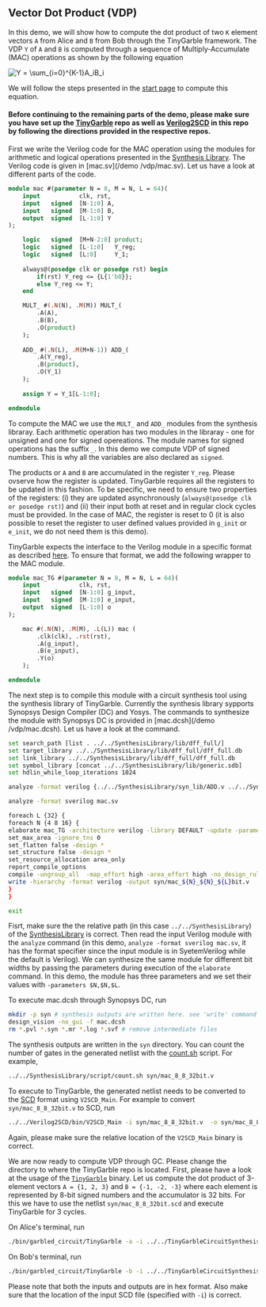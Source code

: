 ## Vector Dot Product (VDP)

In this demo, we will show how to compute the dot product of two `K` element vectors `A` from Alice and `B` from Bob through the TinyGarble framework.
The VDP `Y` of `A` and `B` is computed through a sequence of Multiply-Accumulate (MAC) operations as shown by the following equation

![Y = \sum_{i=0}^{K-1}A_iB_i](https://render.githubusercontent.com/render/math?math=Y%20%3D%20%5Csum_%7Bi%3D0%7D%5E%7BK-1%7DA_iB_i)

We will follow the steps presented in the [start page](/README.md) to compute this equation. 

#### Before continuing to the remaining parts of the demo, please make sure you have set up the [TinyGarble](https://github.com/esonghori/TinyGarble) repo as well as [Verilog2SCD](/Verilog2SCD) in this repo by following the directions provided in the respective repos. 

First we write the Verilog code for the MAC operation using the modules for arithmetic and logical operations presented in the [Synthesis Library](/SynthesisLibrary/syn_lib). The Verilog code is given in [mac.sv](/demo
/vdp/mac.sv). Let us have a look at different parts of the code. 

```SystemVerilog
module mac #(parameter N = 8, M = N, L = 64)( 
	input			clk, rst,
	input	signed	[N-1:0] A,
	input	signed	[M-1:0] B,
	output	signed	[L-1:0]	Y   
);

	logic	signed	[M+N-2:0] product; 
	logic	signed	[L-1:0]	  Y_reg;
	logic	signed	[L:0]	  Y_1;
	
	always@(posedge clk or posedge rst) begin
		if(rst) Y_reg <= {L{1'b0}};
		else Y_reg <= Y;
	end

	MULT_ #(.N(N), .M(M)) MULT_(
		.A(A),
		.B(B),
		.O(product)
	);	
	
	ADD_ #(.N(L), .M(M+N-1)) ADD_(
		.A(Y_reg),
		.B(product),
		.O(Y_1)
	); 
	
	assign Y = Y_1[L-1:0];

endmodule
```

To compute the MAC we use the `MULT_` and `ADD_` modules from the synthesis libraray. 
Each arithmetic operation has two modules in the libraray - one for unsigned and one for signed opereations. 
The module names for signed operations has the suffix `_`. 
In this demo we compute VDP of signed numbers. This is why all the variables are also declared as `signed`.

The products or `A` and `B` are accumulated in the register `Y_reg`. 
Please ovserve how the register is updated. 
TinyGarble requires all the registers to be updated in this fashion. 
To be specific, we need to ensure two properties of the registers: (i) they are updated asynchronously (`always@(posedge clk or posedge rst)`) and (ii) their input both at reset and in regular clock cycles must be provided. 
In the case of MAC, the register is reset to 0 
(it is also possible to reset the register to user defined values provided in `g_init` or `e_init`, we do not need them is this demo).

TinyGarble expects the interface to the Verilog module in a specific format as described [here](/Verilog2SCD/README.md#circuit-format).
To ensure that format, we add the following wrapper to the MAC module. 

```SystemVerilog
module mac_TG #(parameter N = 8, M = N, L = 64)( 
	input			clk, rst,
	input	signed	[N-1:0] g_input,
	input	signed	[M-1:0] e_input,
	output	signed	[L-1:0]	o   
);

	mac #(.N(N), .M(M), .L(L)) mac (
		.clk(clk), .rst(rst),
		.A(g_input),
		.B(e_input),
		.Y(o) 	
	);

endmodule
```

The next step is to compile this module with a circuit synthesis tool using the synthesis library of TinyGarble.
Currently the synthesis library sypports Synopsys Design Compiler (DC) and Yosys. The commands to synthesize the module with Synopsys DC is provided in [mac.dcsh](/demo
/vdp/mac.dcsh). Let us have a look at the command. 

```bash
set search_path [list . ../../SynthesisLibrary/lib/dff_full/]
set target_library ../../SynthesisLibrary/lib/dff_full/dff_full.db
set link_library ../../SynthesisLibrary/lib/dff_full/dff_full.db
set symbol_library [concat ../../SynthesisLibrary/lib/generic.sdb]
set hdlin_while_loop_iterations 1024

analyze -format verilog {../../SynthesisLibrary/syn_lib/ADD.v ../../SynthesisLibrary/syn_lib/ADD_.v ../../SynthesisLibrary/syn_lib/COMP.v ../../SynthesisLibrary/syn_lib/COUNT.v ../../SynthesisLibrary/syn_lib/DIV.v ../../SynthesisLibrary/syn_lib/DIV_.v ../../SynthesisLibrary/syn_lib/FA.v ../../SynthesisLibrary/syn_lib/MULT.v ../../SynthesisLibrary/syn_lib/MULT_.v ../../SynthesisLibrary/syn_lib/MUX.v ../../SynthesisLibrary/syn_lib/SHIFT_LEFT.v ../../SynthesisLibrary/syn_lib/SHIFT_RIGHT.v ../../SynthesisLibrary/syn_lib/SUB.v ../../SynthesisLibrary/syn_lib/SUB_.v ../../SynthesisLibrary/syn_lib/TwosComplement.v ../../SynthesisLibrary/syn_lib/square_root.v }

analyze -format sverilog mac.sv

foreach L {32} {
foreach N {4 8 16} {
elaborate mac_TG -architecture verilog -library DEFAULT -update -parameters $N,$N,$L
set_max_area -ignore_tns 0 
set_flatten false -design *
set_structure false -design *
set_resource_allocation area_only
report_compile_options
compile -ungroup_all  -map_effort high -area_effort high -no_design_rule
write -hierarchy -format verilog -output syn/mac_${N}_${N}_${L}bit.v
}
}

exit
```

Fisrt, make sure the the relative path (in this case `../../SynthesisLibrary`) of the [SynthesisLibrary](/SynthesisLibrary) is correct.
Then read the input Verilog module with the `analyze` command (in this demo, `analyze -format sverilog mac.sv`, it has the format specifier since the input module is in SyetemVerilog while the default is Verilog).
We can synthesize the same module for different bit widths by passing the parameters during execution of the `elaborate` command. 
In this demo, the module has three parameters and we set their values with `-parameters $N,$N,$L`.

To execute mac.dcsh through Synopsys DC, run
```bash
mkdir -p syn # synthesis outputs are written here. see 'write' command at the end of the dcsh file
design_vision -no_gui -f mac.dcsh
rm *.pvl *.syn *.mr *.log *.svf # remove intermediate files
```

The synthesis outputs are written in the `syn` directory. 
You can count the number of gates in the generated netlist with the [count.sh](/SynthesisLibrary/script/count.sh) script.
For example,
```bash
../../SynthesisLibrary/script/count.sh syn/mac_8_8_32bit.v
```

To execute to TinyGarble, the generated netlist needs to be converted to the [SCD](/Verilog2SCD) format using `V2SCD_Main`.
For example to convert `syn/mac_8_8_32bit.v` to SCD, run

```bash
../../Verilog2SCD/bin/V2SCD_Main -i syn/mac_8_8_32bit.v  -o syn/mac_8_8_32bit.scd --log2std

```
Again, please make sure the relative location of the `V2SCD_Main` binary is correct. 

We are now ready to compute VDP through GC. 
Please change the directory to where the TinyGarble repo is located. 
First, please have a look at the usage of the [`TinyGarble`](https://github.com/esonghori/TinyGarble#main-binary) binary. 
Let us compute the dot product of 3-element vectors `A = {1, 2, 3}` and `B = {-1, -2, -3}` where each element is represented by 8-bit signed numbers and the accumulator is 32 bits.
For this we have to use the netlist `syn/mac_8_8_32bit.scd` and execute TinyGarble for 3 cycles. 

On Alice's terminal, run
```bash
./bin/garbled_circuit/TinyGarble -a -i ../../TinyGarbleCircuitSynthesis/demo/vdp/syn/mac_8_8_32bit.scd --input   030102 -c 3 --output_mode 2 --log2std 
```
On Bob's terminal, run
```bash
./bin/garbled_circuit/TinyGarble -b -i ../../TinyGarbleCircuitSynthesis/demo/vdp/syn/mac_8_8_32bit.scd --input  010201 -c 3 --output_mode 2 --log2std
```
Please note that both the inputs and outputs are in hex format. 
Also make sure that the location of the input SCD file (specified with `-i`) is correct.










